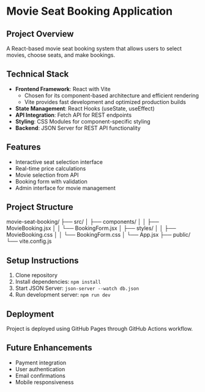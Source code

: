 # Movie Seat Booking Application

## Project Overview

A React-based movie seat booking system that allows users to select movies, choose seats, and make bookings.

## Technical Stack

- **Frontend Framework**: React with Vite
  - Chosen for its component-based architecture and efficient rendering
  - Vite provides fast development and optimized production builds
- **State Management**: React Hooks (useState, useEffect)
- **API Integration**: Fetch API for REST endpoints
- **Styling**: CSS Modules for component-specific styling
- **Backend**: JSON Server for REST API functionality

## Features

- Interactive seat selection interface
- Real-time price calculations
- Movie selection from API
- Booking form with validation
- Admin interface for movie management

## Project Structure

movie-seat-booking/
├── src/
│   ├── components/
│   │   ├── MovieBooking.jsx
│   │   └── BookingForm.jsx
│   ├── styles/
│   │   ├── MovieBooking.css
│   │   └── BookingForm.css
│   └── App.jsx
├── public/
└── vite.config.js

## Setup Instructions

1. Clone repository
2. Install dependencies: `npm install`
3. Start JSON Server: `json-server --watch db.json`
4. Run development server: `npm run dev`

## Deployment

Project is deployed using GitHub Pages through GitHub Actions workflow.

## Future Enhancements

- Payment integration
- User authentication
- Email confirmations
- Mobile responsiveness
